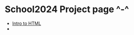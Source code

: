 # School2024 Project page ^-^
<ul>
<li> <a href="intro_to_html" target="_blank">Intro to HTML</a><li>